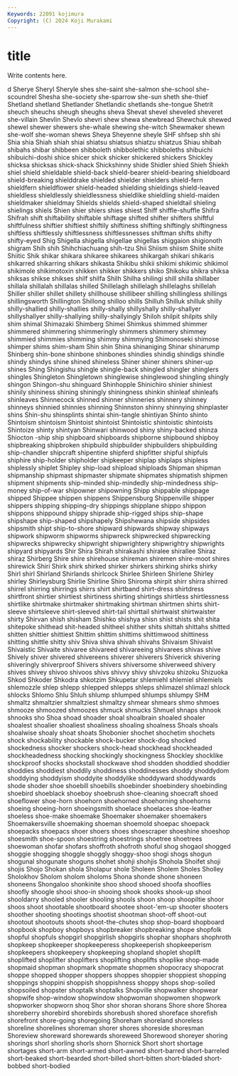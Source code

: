 ```yaml
---
Keywords: 22091 kojimura
Copyright: (C) 2024 Koji Murakami
---
```


# title

Write contents here.



d Sherye Sheryl Sheryle shes
she-saint she-salmon she-school she-scoundrel Shesha she-society she-sparrow she-sun sheth she-thief
Shetland shetland Shetlander Shetlandic shetlands she-tongue Shetrit sheuch sheuchs sheugh
sheughs sheva Shevat shevel sheveled sheveret she-villain Shevlin Shevlo shevri
shew shewa shewbread Shewchuk shewed shewel shewer shewers she-whale shewing
she-witch Shewmaker shewn she-wolf she-woman shews Sheya Sheyenne sheyle SHF
shfsep shh shi Shia shia Shiah shiah shiai shiatsu shiatsus
shiatzu shiatzus Shiau shibah shibahs shibar shibbeen shibboleth shibbolethic shibboleths
shibuichi shibuichi-doshi shice shicer shick shicker shickered shickers Shickley shicksa
shicksas shick-shack Shickshinny shide Shidler shied Shieh Shiekh shiel shield
shieldable shield-back shield-bearer shield-bearing shieldboard shield-breaking shielddrake shielded shielder shielders
shield-fern shieldfern shieldflower shield-headed shielding shieldings shield-leaved shieldless shieldlessly shieldlessness
shieldlike shieldling shield-maiden shieldmaker shieldmay Shields shields shield-shaped shieldtail shieling
shielings shiels Shien shier shiers shies shiest Shiff shiffle-shuffle Shifra
Shifrah shift shiftability shiftable shiftage shifted shifter shifters shiftful shiftfulness
shiftier shiftiest shiftily shiftiness shifting shiftingly shiftingness shiftless shiftlessly shiftlessness
shiftlessnesses shiftman shifts shifty shifty-eyed Shig Shigella shigella shigellae shigellas
shiggaion shigionoth shigram Shih shih Shihchiachuang shih-tzu Shii Shiism shiism
Shiite shiite Shiitic Shik shikar shikara shikaree shikarees shikargah shikari
shikaris shikarred shikarring shikars shikasta Shikibu shikii shikimi shikimic shikimol
shikimole shikimotoxin shikken shikker shikkers shiko Shikoku shikra shiksa shiksas
shikse shikses shilf shilfa Shilh Shilha shilingi shill shilla shillaber
shillala shillalah shillalas shilled Shillelagh shillelagh shillelaghs shillelah Shiller shiller
shillet shillety shillhouse shillibeer shilling shillingless shillings shillingsworth Shillington Shillong
shilloo shills Shilluh Shilluk shilluk shilly shilly-shallied shilly-shallies shilly-shally shillyshally
shilly-shallyer shillyshallyer shilly-shallying shilly-shallyingly Shiloh shilpit shilpits shily shim shimal
Shimazaki Shimberg Shimei Shimkus shimmed shimmer shimmered shimmering shimmeringly shimmers
shimmery shimmey shimmied shimmies shimming shimmy shimmying Shimonoseki shimose shimper
shims shim-sham Shin shin Shina shinaniging Shinar shinarump Shinberg shin-bone
shinbone shinbones shindies shindig shindigs shindle shindy shindys shine shined
shineless Shiner shiner shiners shiner-up shines Shing Shingishu shingle shingle-back
shingled shingler shinglers shingles Shingleton Shingletown shinglewise shinglewood shingling shingly
shingon Shingon-shu shinguard Shinhopple Shinichiro shinier shiniest shinily shininess shining
shiningly shiningness shinkin shinleaf shinleafs shinleaves Shinnecock shinned shinner shinneries
shinnery shinney shinneys shinnied shinnies shinning Shinnston shinny shinnying shinplaster
shins Shin-shu shinsplints shintai shin-tangle shintiyan Shinto shinto Shintoism shintoism
Shintoist shintoist Shintoistic shintoistic shintoists Shintoize shinty shintyan Shinwari shinwood
shiny shiny-backed shinza Shiocton -ship ship shipboard shipboards shipborne shipbound
shipboy shipbreaking shipbroken shipbuild shipbuilder shipbuilders shipbuilding ship-chandler shipcraft shipentine
shipferd shipfitter shipful shipfuls shiphire ship-holder shipholder shipkeeper shiplap shiplaps
shipless shiplessly shiplet Shipley ship-load shipload shiploads Shipman shipman shipmanship
shipmast shipmaster shipmate shipmates shipmatish shipmen shipment shipments ship-minded ship-mindedly
ship-mindedness ship-money ship-of-war shipowner shipowning Shipp shippable shippage shipped Shippee
shippen shippens Shippensburg Shippenville shipper shippers shipping shipping-dry shippings shipplane
shippo shippon shippons shippound shippy shiprade ship-rigged ships ship-shape shipshape
ship-shaped shipshapely Shipshewana shipside shipsides shipsmith shipt ship-to-shore shipward shipwards
shipway shipways shipwork shipworm shipworms shipwreck shipwrecked shipwrecking shipwrecks shipwrecky
shipwright shipwrightery shipwrightry shipwrights shipyard shipyards Shir Shira Shirah shirakashi
shiralee shirallee Shiraz shiraz Shirberg Shire shire shirehouse shireman shiremen
shire-moot shires shirewick Shiri Shirk shirk shirked shirker shirkers shirking
shirks shirky Shirl shirl Shirland Shirlands shirlcock Shirlee Shirleen Shirlene
Shirley shirley Shirleysburg Shirlie Shirline Shiro Shiroma shirpit shirr shirra
shirred shirrel shirring shirrings shirrs shirt shirtband shirt-dress shirtdress shirtfront
shirtier shirtiest shirtiness shirting shirtings shirtless shirtlessness shirtlike shirtmake shirtmaker
shirtmaking shirtman shirtmen shirts shirt-sleeve shirtsleeve shirt-sleeved shirt-tail shirttail shirtwaist
shirtwaister shirty Shirvan shish shisham Shishko shishya shisn shist shists
shit shita shitepoke shithead shit-headed shitheel shither shits shittah shittahs
shitted shitten shittier shittiest Shittim shittim shittims shittimwood shittiness shitting
shittle shitty shiv Shiva shiva shivah shivahs Shivaism Shivaist Shivaistic
Shivaite shivaree shivareed shivareeing shivarees shivas shive Shively shiver shivered
shivereens shiverer shiverers Shiverick shivering shiveringly shiverproof Shivers shivers shiversome
shiverweed shivery shives shivey shivoo shivoos shivs shivvy shivy shivzoku
shizoku Shizuoka Shkod Shkoder Shkodra shkotzim Shkupetar shlemiehl shlemiel shlemiels
shlemozzle shlep shlepp shlepped shlepps shleps shlimazel shlimazl shlock shlocks
Shlomo Shlu Shluh shlump shlumped shlumps shlumpy SHM shmaltz shmaltzier
shmaltziest shmaltzy shmear shmears shmo shmoes shmooze shmoozed shmoozes shmuck
shmucks Shmuel shnaps shnook shnooks sho Shoa shoad shoader shoal
shoalbrain shoaled shoaler shoalest shoalier shoaliest shoaliness shoaling shoalness Shoals
shoals shoalwise shoaly shoat shoats Shobonier shochet shochetim shochets shock
shockability shockable shock-bucker shock-dog shocked shockedness shocker shockers shock-head shockhead
shockheaded shockheadedness shocking shockingly shockingness Shockley shocklike shockproof shocks shockstall
shockwave shod shodden shoddied shoddier shoddies shoddiest shoddily shoddiness shoddinesses
shoddy shoddydom shoddying shoddyism shoddyite shoddylike shoddyward shoddywards shode shoder
shoe shoebill shoebills shoebinder shoebindery shoebinding shoebird shoeblack shoeboy shoebrush
shoe-cleaning shoecraft shoed shoeflower shoe-horn shoehorn shoehorned shoehorning shoehorns shoeing
shoeing-horn shoeingsmith shoelace shoelaces shoe-leather shoeless shoe-make shoemake Shoemaker shoemaker
shoemakers Shoemakersville shoemaking shoeman shoemold shoepac shoepack shoepacks shoepacs shoer
shoers shoes shoescraper shoeshine shoeshop shoesmith shoe-spoon shoestring shoestrings shoetree
shoetrees shoewoman shofar shofars shoffroth shofroth shoful shog shogaol shogged
shoggie shogging shoggle shoggly shoggy-shoo shogi shogs shogun shogunal shogunate
shoguns shohet shohji shohjis Shohola Shoifet shoji shojis Shojo Shokan
shola Sholapur shole Sholeen Sholem Sholes Sholley Sholokhov Sholom sholom
sholoms Shona shonde shone shoneen shoneens Shongaloo shonkinite shoo shood
shooed shoofa shooflies shoofly shoogle shooi shoo-in shooing shook shooks
shook-up shool shooldarry shooled shooler shooling shools shoon shoop shoopiltie
shoor shoos shoot shootable shootboard shootee shoot-'em-up shooter shooters shoother
shooting shootings shootist shootman shoot-off shoot-out shootout shootouts shoots shoot-the-chutes
shop shop-board shopboard shopbook shopboy shopboys shopbreaker shopbreaking shope shopfolk
shopful shopfuls shopgirl shopgirlish shopgirls shophar shophars shophroth shopkeep shopkeeper
shopkeeperess shopkeeperish shopkeeperism shopkeepers shopkeepery shopkeeping shopland shoplet shoplift shoplifted
shoplifter shoplifters shoplifting shoplifts shoplike shop-made shopmaid shopman shopmark shopmate
shopmen shopocracy shopocrat shoppe shopped shopper shoppers shoppes shoppier shoppiest
shopping shoppings shoppini shoppish shoppishness shoppy shops shop-soiled shopsoiled shopster
shoptalk shoptalks Shopville shopwalker shopwear shopwife shop-window shopwindow shopwoman shopwomen
shopwork shopworker shopworn shoq Shor shor shoran shorans Shore shore
Shorea shoreberry shorebird shorebirds shorebush shored shoreface shorefish shorefront shore-going
shoregoing Shoreham shoreland shoreless shoreline shorelines shoreman shorer shores shoreside
shoresman Shoreview shoreward shorewards shoreweed Shorewood shoreyer shoring shorings shorl
shorling shorls shorn Shornick Short short shortage shortages short-arm short-armed
short-awned short-barred short-barreled short-beaked short-bearded short-billed short-bitten short-bladed short-bobbed short-bodied
